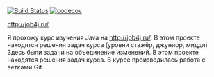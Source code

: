 [![Build Status](https://travis-ci.org/dvamedveda/b.savelev.svg?branch=master)](https://travis-ci.org/dvamedveda/b.savelev)
[![codecov](https://codecov.io/gh/dvamedveda/b.savelev/branch/master/graph/badge.svg)](https://codecov.io/gh/dvamedveda/b.savelev)

http://job4j.ru/

Я прохожу курс изучения Java на http://job4j.ru/.
В этом проекте находятся решения задач курса (уровни стажёр, джуниор, миддл)
Здесь были задачи на объединение изменений.
В этом проекте находятся решения задач курса.
В курсе производилась работа с ветками Git.